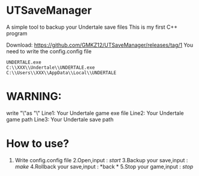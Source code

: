 # UTSaveManager
A simple tool to backup your Undertale save files
This is my first C++ program

Download:   https://github.com/GMKZ12/UTSaveManager/releases/tag/1
You need to write the config.config file
```
UNDERTALE.exe
C:\\XXX\\Undertale\\UNDERTALE.exe
C:\\Users\\XXX\\AppData\\Local\\UNDERTALE
```
 # WARNING:
 write "\\"as "\\\"
Line1: Your Undertale game exe file
Line2: Your Undertale game path
Line3: Your Undertale save path


# How to use?
1. Write config.config file
2.Open,input : *start*
3.Backup your save,input : *make*
4.Rollback your save,input : *back *
5.Stop your game,input : *stop*